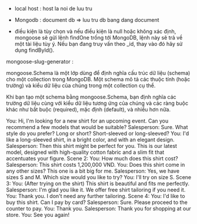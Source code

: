  - local host : host la noi de luu tru

 - Mongodb : document db => luu tru db bang dang document 

 - điều kiện là tùy chọn và nếu điều kiện là null hoặc không xác định, mongoose sẽ gửi lệnh findOne trống tới MongoDB, lệnh này sẽ trả về một tài liệu tùy ý. Nếu bạn đang truy vấn theo _id, thay vào đó hãy sử dụng findById().

 mongoose-slug-generator : 

 mongoose.Schema là một lớp dùng để định nghĩa cấu trúc dữ liệu (schema) cho một collection trong MongoDB. Một schema mô tả các thuộc tính (hoặc trường) và kiểu dữ liệu của chúng trong một collection cụ thể.

Khi bạn tạo một schema bằng mongoose.Schema, bạn định nghĩa các trường dữ liệu cùng với kiểu dữ liệu tương ứng của chúng và các ràng buộc khác như bắt buộc (required), mặc định (default), và nhiều hơn nữa.




You: Hi, I'm looking for a new shirt for an upcoming event. Can you recommend a few models that would be suitable?
Salesperson: Sure. What style do you prefer? Long or short? Short-sleeved or long-sleeved?
You: I'd like a long-sleeved shirt, in a bright color, and with an elegant design.
Salesperson: Then this shirt might be perfect for you. This is our latest model, designed with high-quality cotton fabric and a slim fit that accentuates your figure.
Scene 2:
You: How much does this shirt cost?
Salesperson: This shirt costs 1,200,000 VND.
You: Does this shirt come in any other sizes? This one is a bit big for me.
Salesperson: Yes, we have sizes S and M. Which size would you like to try?
You: I'll try on size S.
Scene 3:
You: (After trying on the shirt) This shirt is beautiful and fits me perfectly.
Salesperson: I'm glad you like it. We offer free shirt tailoring if you need it.
You: Thank you. I don't need any further tailoring.
Scene 4:
You: I'd like to buy this shirt. Can I pay by card?
Salesperson: Sure. Please proceed to the counter to pay.
You: Thank you.
Salesperson: Thank you for shopping at our store.
You: See you again!

